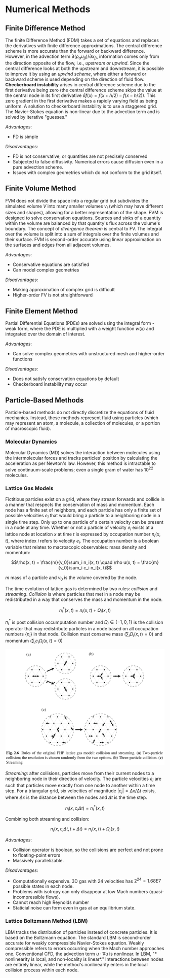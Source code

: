 # Numerical Methods
## Finite Difference Method
The finite Difference Method (FDM) takes a set of equations and replaces the derivatives with finite difference approximations. The central difference scheme is more accurate than the forward or backward difference. However, in the advection term $\partial (\rho_\alpha u_\beta)/\partial x_\beta$, information comes only from the direction opposite of the flow, i.e., *upstream or upwind*. Since the central difference looks at both the upstream and downstream, it is possible to improve it by using an *upwind scheme*, where either a forward or backward scheme is used depending on the direction of fluid flow. **Checkerboard instability** arises in central difference scheme due to the first derivative being zero (the central difference scheme skips the value at the central node in its first derivative $\delta f(x) = f(x + h/2) - f (x - h/2)$). This zero gradient in the first derivative makes a rapidly varying field as being uniform. A solution to checkerboard instability is to use a staggered grid. The Navier-Stokes equation is non-linear due to the advection term and is solved by iterative "guesses." 

*Advantages*: 
- FD is simple

*Disadvantages:*
- FD is not conservative, or quantities are not precisely conserved
- Subjected to false diffusivity. Numerical errors cause diffusion even in a pure advection scheme. 
- Issues with complex geometries which do not conform to the grid itself.

## Finite Volume Method
FVM does not divide the space into a regular grid but subdivides the simulated volume $V$ into many smaller volumes $v_i$ (which may have different sizes and shapes), allowing for a better representation of the shape. FVM is designed to solve conservation equations. Sources and sinks of a quantity within the volume are balanced by that quantity's flux across the volume's boundary. The concept of *divergence theorem* is central to FV. The integral over the volume is split into a sum of integrals over the finite volumes and their surface. FVM is second-order accurate using linear approximation on the surfaces and edges from all adjacent volumes. 

*Advantages*: 
- Conservative equations are satisfied
- Can model complex geometries

*Disadvantages:*
- Making approximation of complex grid is difficult
- Higher-order FV is not straightforward

## Finite Element Method
Partial Differential Equations (PDEs) are solved using the integral form - weak form, where the PDE is multiplied with a weight function $w(x)$ and integrated over the domain of interest. 

*Advantages*: 
- Can solve complex geometries with unstructured mesh and higher-order functions

*Disadvantages:*
- Does not satisfy conservation equations by default
- Checkerboard instability may occur

## Particle-Based Methods
Particle-based methods do not directly discretize the equations of fluid mechanics. Instead, these methods represent fluid using particles (which may represent an atom, a molecule, a collection of molecules, or a portion of macroscopic fluid).

### Molecular Dynamics
Molecular Dynamics (MD) solves the interaction between molecules using the intermolecular forces and tracks particles' position by calculating the acceleration as per Newton's law. However, this method is intractable to solve continuum-scale problems; even a single gram of water has $10^22$ molecules.

### Lattice Gas Models
Fictitious particles exist on a grid, where they stream forwards and collide in a manner that respects the conservation of mass and momentum. Each node has a finite set of neighbors, and each particle has only a finite set of possible velocities $e_i$ that would bring a particle to a neighboring node in a single time step. Only up to one particle of a certain velocity can be present in a node at any time. Whether or not a particle of velocity $e_i$ exists at a lattice node at location $x$ at time $t$ is expressed by occupation number $n_i(x, t)$, where index $i$ refers to velocity $e_i$. The occupation number is a boolean variable that relates to macroscopic observables: mass density and momentum:

$$\rho(x, t) = \frac{m}{v_0}\sum_i n_i(x, t) \quad \rho u(x, t) = \frac{m}{v_0}\sum_i c_i n_i(x, t)$$

$m$ mass of a particle and $v_0$ is the volume covered by the node. 

The time evolution of lattice gas is determined by two rules: *collision* and *streaming*. *Collision* is where particles that met in a node may be redistributed in a way that conserves the mass and momentum in the node. 

$$n_i^*(x, t) = n_i(x, t) + \Omega_i (x, t)$$

$n_i^*$ is post collision occumputation number and $\Omega_i \in \{-1, 0, 1\}$ is the collision operator that may redistribute particles in a node based on all occupation numbers $\{n_i\}$ in that node. Collision must conserve mass $(\sum_i \Omega_i(x, t) = 0)$ and momentum $(\sum_i c_i\Omega_i(x, t) = 0)$

![collision](lattice-gas-collision.png)

*Streaming*: after collisions, particles move from their current nodes to a neighboring node in their direction of velocity. The particle velocities $e_i$ are such that particles move exactly from one node to another within a time step. For a triangular grid, six velocities of magnitude $|c_i| = \Delta x / \Delta t$ exists, where $\Delta x$ is the distance between the nodes and $\Delta t$ is the time step. 

$$n_i(x, c_i \Delta t) = n_i^*(x, t)$$

Combining both streaming and collision:

$$n_i(x, c_i \Delta t, t + \Delta t) =n_i(x, t) + \Omega_i (x, t)$$

*Advantages*:
- Collision operator is boolean, so the collisions are perfect and not prone to floating-point errors
- Massively parallelizable.

*Disadvantages*:
- Computationally expensive. 3D gas with 24 velocities has $2^24 = 1.68E7$ possible states in each node. 
- Problems with isotropy can only disappear at low Mach numbers (quasi-incompressible flows).
- Cannot reach high Reynolds number
- Staticial noise can form even in gas at an equilibrium state.

### Lattice Boltzmann Method (LBM)
LBM tracks the distribution of particles instead of concrete particles. It is based on the Boltzmann equation. The standard LBM is second-order accurate for weakly compressible Navier-Stokes equation. Weakly compressible refers to errors occurring when the Mach number approaches one. Conventional CFD, the advection term $u \cdot \nabla u$ is nonlinear. In LBM, "* nonlinearity is local, and non-locality is linear*." Interactions between nodes are entirely linear, while the method's nonlinearity enters in the local collision process within each node.
